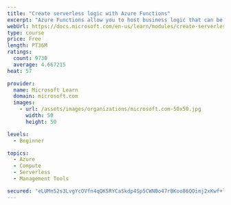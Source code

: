 ```yaml
---
title: "Create serverless logic with Azure Functions"
excerpt: "Azure Functions allow you to host business logic that can be executed without managing or provisioning server infrastructure"
webUrl: https://docs.microsoft.com/en-us/learn/modules/create-serverless-logic-with-azure-functions/
type: course
price: Free
length: PT36M
ratings:
  count: 9730
  average: 4.667215
heat: 57

provider:
  name: Microsoft Learn
  domain: microsoft.com
  images:
    - url: /assets/images/organizations/microsoft.com-50x50.jpg
      width: 50
      height: 50

levels:
  - Beginner

topics:
  - Azure
  - Compute
  - Serverless
  - Management Tools

secured: "eLUMn52s3LvgYcOVfn4qQKSRYCaSkdp4Sp5CWN0o47rBKoo86QOimj2xKwf+l3+iI28UxwW0z98Vx+U+YFD2GV5uL9yqjxKu3gTD7AqQZsOpCdblCtjLnXE6HlhOJ6JjnDbu0Z0Bmbn1QAMlAfDObt8orRwVMTGrYO1xu1LX1xx5lBHkzhq/RpeEv3uibTxGhHTS6TFcILVrDHW/w+sEdVgoMUyfB3dek2r0Gcw6utCsE04eOHXLPKymUZ6Xf1m6UJcTdHKW0pyrOcY7/tRpp20P/iWwNJkOyyfBrq3Z4iC3fnhy02+EozlfzBtJX13diGdjc+qe1KRC/uj6+K1rpVnOg/Pr+Hsf1zhZizlipWW4MUZ+7pOik6X0o/q+DB4UvSHlveTdSED7POPVIALPSPlMOX7MzLPGEPJlu9BLdsU=;CzmJn5NXyGclnUrGwQgTsQ=="
---
```


